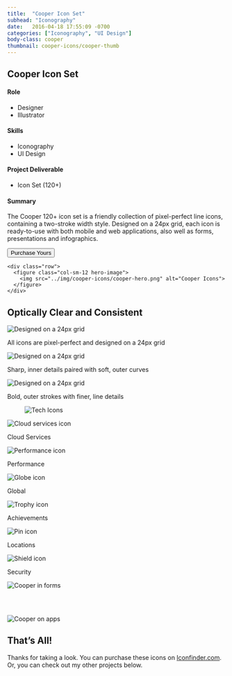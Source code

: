 ```yaml
---
title:  "Cooper Icon Set"
subhead: "Iconography"
date:   2016-04-18 17:55:09 -0700
categories: ["Iconography", "UI Design"]
body-class: cooper
thumbnail: cooper-icons/cooper-thumb
---
```

<section class="container-fluid introduction">
  <div class="container">
    <div class="row">
      <div class="col-sm-12">
        <h1 class="title">Cooper Icon Set</h1>
      </div>
    </div>
    <div class="row">
      <div class="col-md-5">
        <h4>Role</h4>
        <ul>
          <li>Designer</li>
          <li>Illustrator</li>
        </ul>
        <h4>Skills</h4>
        <ul>
          <li>Iconography</li>
          <li>UI Design</li>
        </ul>
        <h4>Project Deliverable</h4>
        <ul>
          <li>Icon Set (120+)</li>
        </ul>
      </div>
      <div class="col-md-7 summary">
        <h4>Summary</h4>
        <p>The Cooper 120+ icon set is a friendly collection of pixel-perfect line icons, containing a two-stroke width style. Designed on a 24px grid, each icon is ready-to-use with both mobile and web applications, also well as forms, presentations and infographics.</p>
        <button class="btn" href="https://www.iconfinder.com/btamps">Purchase Yours</button>
      </div>
    </div>

    <div class="row">
      <figure class="col-sm-12 hero-image">
        <img src="../img/cooper-icons/cooper-hero.png" alt="Cooper Icons">
      </figure>
    </div>
  </div>
</section>

<section class="container-fluid design">
  <div class="container">
    <div class="row">
    <div class="col-sm-8 description center">
      <h2>Optically Clear and Consistent</h2>
    </div>
      <div class="feature col-xs-12 col-md-4">
        <img src="../img/cooper-icons/pixel-grid.png" alt="Designed on a 24px grid">
        <p>All icons are pixel-perfect and designed on a 24px grid</p>
      </div>
      <div class="feature col-xs-12 col-md-4">
        <img src="../img/cooper-icons/curves-angles.png" alt="Designed on a 24px grid">
        <p>Sharp, inner details paired with soft, outer curves</p>
      </div>
      <div class="feature col-xs-12 col-md-4">
        <img src="../img/cooper-icons/dual-stroke.png" alt="Designed on a 24px grid">
        <p>Bold, outer strokes with finer, line details</p>
      </div>
    </div>
  </div>
</section>

<section class="container icon-gallery">
  <div class="row">
    <figure class="col-sm-8 col-sm-offset-2">
      <img src="../img/cooper-icons/cooper-icon-gallery.png" alt="Tech Icons">
    </figure>
  </div>
</section>

<section class="container-fluid content-block full-gallery">
    <div class="row">
      <div class="col-xs-6 col-md-4">
        <img src="../img/cooper-icons/cloud-check.png" alt="Cloud services icon">
        <p>Cloud Services</p>
      </div>
      <div class="col-xs-6 col-md-4">
        <img src="../img/cooper-icons/performance.png" alt="Performance icon">
        <p>Performance</p>
      </div>
      <div class="col-xs-6 col-md-4">
        <img src="../img/cooper-icons/globe.png" alt="Globe icon">
        <p>Global</p>
      </div>
      <div class="col-xs-6 col-md-4">
        <img src="../img/cooper-icons/trophy.png" alt="Trophy icon">
        <p>Achievements</p>
      </div>
      <div class="col-xs-6 col-md-4">
        <img src="../img/cooper-icons/pin.png" alt="Pin icon">
        <p>Locations</p>
      </div>
      <div class="col-xs-6 col-md-4">
        <img src="../img/cooper-icons/shield.png" alt="Shield icon">
        <p>Security</p>
      </div>
  </div>
</section>

<section class="container-fluid ui-design">
  <div class="container side-by-side">
    <div class="row">
      <div class="col-xs-12 col-md-6">
        <img src="../img/cooper-icons/cooper-form.png" alt="Cooper in forms" style="max-width: 480px; margin-bottom: 60px;">
      </div>
      <div class="col-xs-12 col-md-6">
        <img src="../img/cooper-icons/cooper-mobile.png" alt="Cooper on apps" style="max-width: 400px;">
      </div>
    </div>
  </div>
</section>
<section class="container-fluid post-closing">
  <div class="container">
    <h2>That’s All!</h2>
    <p>Thanks for taking a look. You can purchase these icons on <a href="https://www.iconfinder.com/btamps">Iconfinder.com</a>. Or, you can check out my other projects below.</p>
  </div>
</section>

